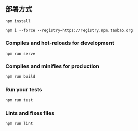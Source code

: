 
## 部署方式
```
npm install

npm i --force --registry=https://registry.npm.taobao.org
```

### Compiles and hot-reloads for development
```
npm run serve
```

### Compiles and minifies for production
```
npm run build
```

### Run your tests
```
npm run test
```

### Lints and fixes files
```
npm run lint
```